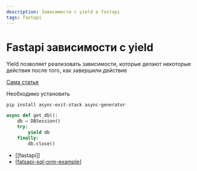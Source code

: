 ```yaml
---
description: Зависимости с yield в fastapi
tags: fastapi
---
```

# Fastapi зависимости с yield

Yield позволяет реализовать зависимости, которые делают некоторые действия после того, как завершили действие

[Сама статья](https://fastapi.tiangolo.com/tutorial/dependencies/dependencies-with-yield/)

Необходимо установить

`pip install async-exit-stack async-generator`

```python
async def get_db():
    db = DBSession()
    try:
        yield db
    finally:
        db.close()
```

- [[fastapi]]
- [[fatsapi-sql-orm-example]]

[//begin]: # "Autogenerated link references for markdown compatibility"
[fatsapi-sql-orm-example]: fatsapi-sql-orm-example "Fatsapi sql orm example"
[//end]: # "Autogenerated link references"